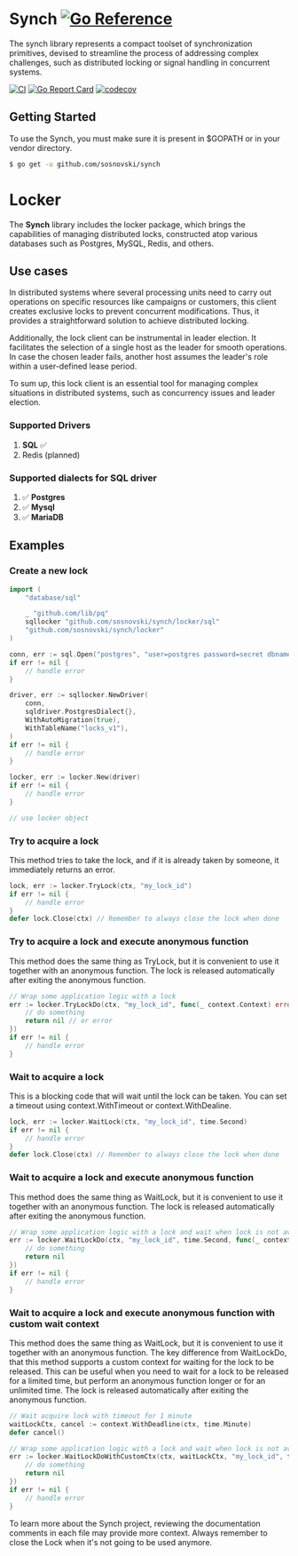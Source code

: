 # Synch [![Go Reference](https://pkg.go.dev/badge/github.com/sosnovski/synch.svg)](https://pkg.go.dev/github.com/sosnovski/synch)

The synch library represents a compact toolset of synchronization primitives, devised to streamline the process of addressing complex challenges, such as distributed locking or signal handling in concurrent systems.

[![CI](https://github.com/sosnovski/synch/actions/workflows/ci.yml/badge.svg?&event=push)](https://github.com/sosnovski/synch/actions/workflows/ci.yml)
[![Go Report Card](https://goreportcard.com/badge/github.com/sosnovski/synch)](https://goreportcard.com/report/github.com/sosnovski/synch)
[![codecov](https://codecov.io/gh/sosnovski/synch/graph/badge.svg?token=ECXT65ROPR)](https://codecov.io/gh/sosnovski/synch)

## Getting Started
To use the Synch, you must make sure it is present in $GOPATH or in your vendor directory.
```bash
$ go get -u github.com/sosnovski/synch
```

# Locker
The **Synch** library includes the locker package, which brings the capabilities of managing distributed locks, constructed atop various databases such as Postgres, MySQL, Redis, and others.

## Use cases
In distributed systems where several processing units need to carry out operations on specific resources like campaigns or customers, this client creates exclusive locks to prevent concurrent modifications. Thus, it provides a straightforward solution to achieve distributed locking.

Additionally, the lock client can be instrumental in leader election. It facilitates the selection of a single host as the leader for smooth operations. In case the chosen leader fails, another host assumes the leader's role within a user-defined lease period.

To sum up, this lock client is an essential tool for managing complex situations in distributed systems, such as concurrency issues and leader election.

### Supported Drivers
1. **SQL**  ✅
2. Redis (planned)

### Supported dialects for SQL driver
1. ✅ **Postgres**
2. ✅ **Mysql**    
3. ✅ **MariaDB**    

## Examples

### Create a new lock

```go
import (
	"database/sql"

	_ "github.com/lib/pq"
	sqllocker "github.com/sosnovski/synch/locker/sql"
	"github.com/sosnovski/synch/locker"
)

conn, err := sql.Open("postgres", "user=postgres password=secret dbname=mydb")
if err != nil {
	// handle error
}

driver, err := sqllocker.NewDriver(
	conn,
	sqldriver.PostgresDialect{},
	WithAutoMigration(true),
	WithTableName("locks_v1"),
)
if err != nil {
	// handle error
}

locker, err := locker.New(driver)
if err != nil {
	// handle error
}

// use locker object
```

### Try to acquire a lock
This method tries to take the lock, and if it is already taken by someone, it immediately returns an error.

```go
lock, err := locker.TryLock(ctx, "my_lock_id")
if err != nil {
	// handle error
}
defer lock.Close(ctx) // Remember to always close the lock when done
```

### Try to acquire a lock and execute anonymous function
This method does the same thing as TryLock, but it is convenient to use it together with an anonymous function.
The lock is released automatically after exiting the anonymous function.

```go
// Wrap some application logic with a lock
err := locker.TryLockDo(ctx, "my_lock_id", func(_ context.Context) error {  
	// do something  
	return nil // or error
})  
if err != nil {  
	// handle error
}
```

### Wait to acquire a lock 
This is a blocking code that will wait until the lock can be taken. 
You can set a timeout using context.WithTimeout or context.WithDealine.

```go
lock, err := locker.WaitLock(ctx, "my_lock_id", time.Second)
if err != nil {
	// handle error
}
defer lock.Close(ctx) // Remember to always close the lock when done
```

### Wait to acquire a lock and execute anonymous function 
This method does the same thing as WaitLock, but it is convenient to use it together with an anonymous function.
The lock is released automatically after exiting the anonymous function.

```go
// Wrap some application logic with a lock and wait when lock is not available
err := locker.WaitLockDo(ctx, "my_lock_id", time.Second, func(_ context.Context) error { 
	// do something
	return nil  
})
if err != nil {
	// handle error
}
```

### Wait to acquire a lock and execute anonymous function with custom wait context
This method does the same thing as WaitLock, but it is convenient to use it together with an anonymous function.
The key difference from WaitLockDo, that this method supports a custom context for waiting for the lock to be released.
This can be useful when you need to wait for a lock to be released for a limited time, 
but perform an anonymous function longer or for an unlimited time.
The lock is released automatically after exiting the anonymous function.

```go
// Wait acquire lock with timeout for 1 minute
waitLockCtx, cancel := context.WithDeadline(ctx, time.Minute)
defer cancel()

// Wrap some application logic with a lock and wait when lock is not available
err := locker.WaitLockDoWithCustomCtx(ctx, waitLockCtx, "my_lock_id", time.Second, func(_ context.Context) error { 
	// do something
	return nil  
})
if err != nil {
	// handle error
}
```

To learn more about the Synch project, reviewing the documentation comments in each file may provide more context. Always remember to close the Lock when it's not going to be used anymore.
